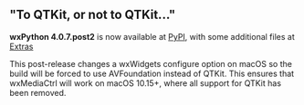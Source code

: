<!--
.. title: wxPython 4.0.7.post2 Released
.. slug: 2019-11-12-wxpython-407post1-release
.. date: 2019-11-12 
.. tags: Development, Release, Phoenix
.. category: News
.. link: 
.. description: 
.. type: text
-->

## "To QTKit, or not to QTKit..."

**wxPython 4.0.7.post2** is now available at 
[PyPI](https://pypi.org/project/wxPython/4.0.7.post2), with some additional files at
[Extras](https://extras.wxPython.org/wxPython4/extras/)

This post-release changes a wxWidgets configure option on macOS so the build
will be forced to use AVFoundation instead of QTKit. This ensures that
wxMediaCtrl will work on macOS 10.15+, where all support for QTKit has been
removed.



